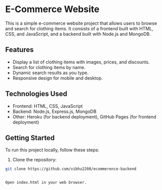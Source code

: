 # E-Commerce Website

This is a simple e-commerce website project that allows users to browse and search for clothing items. It consists of a frontend built with HTML, CSS, and JavaScript, and a backend built with Node.js and MongoDB.

## Features

- Display a list of clothing items with images, prices, and discounts.
- Search for clothing items by name.
- Dynamic search results as you type.
- Responsive design for mobile and desktop.

## Technologies Used

- Frontend: HTML, CSS, JavaScript
- Backend: Node.js, Express.js, MongoDB
- Other: Heroku (for backend deployment), GitHub Pages (for frontend deployment)

## Getting Started

To run this project locally, follow these steps:

1. Clone the repository:

```bash
git clone https://github.com/vibhu2208/ecommerence-backend


Open index.html in your web browser.

